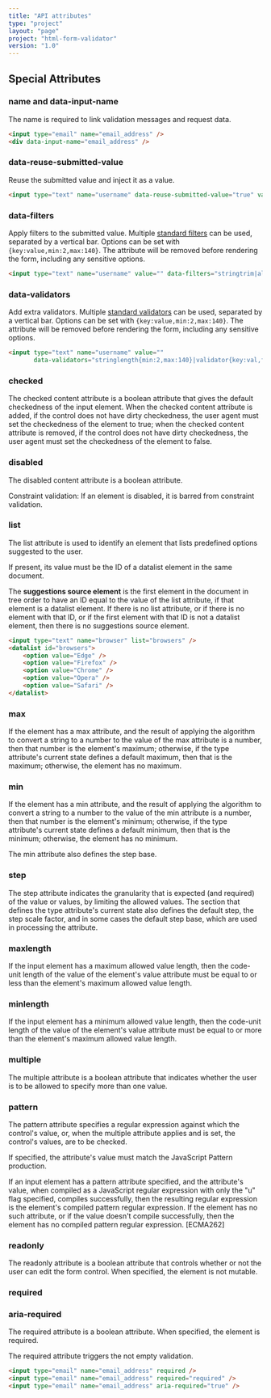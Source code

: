 ```yaml
---
title: "API attributes"
type: "project"
layout: "page"
project: "html-form-validator"
version: "1.0"
---
```


## Special Attributes

### name and data-input-name

The name is required to link validation messages and request data.

```html
<input type="email" name="email_address" />
<div data-input-name="email_address" />
```

### data-reuse-submitted-value

Reuse the submitted value and inject it as a value.

```html
<input type="text" name="username" data-reuse-submitted-value="true" value="xtreamwayz" />
```

### data-filters

Apply filters to the submitted value. Multiple
[standard filters](http://framework.zend.com/manual/current/en/modules/zend.filter.set.html)
can be used, separated by a vertical bar. Options can be set with `{key:value,min:2,max:140}`.
The attribute will be removed before rendering the form, including any sensitive options.

```html
<input type="text" name="username" value="" data-filters="stringtrim|alpha" />
```

### data-validators

Add extra validators. Multiple
[standard validators](http://framework.zend.com/manual/current/en/modules/zend.validator.set.html)
can be used, separated by a vertical bar. Options can be set with `{key:value,min:2,max:140}`.
The attribute will be removed before rendering the form, including any sensitive options.

```html
<input type="text" name="username" value=""
       data-validators="stringlength{min:2,max:140}|validator{key:val,foo:bar}|notempty" />
```

### checked

The checked content attribute is a boolean attribute that gives the default checkedness of the input element. When the
checked content attribute is added, if the control does not have dirty checkedness, the user agent must set the
checkedness of the element to true; when the checked content attribute is removed, if the control does not have dirty
checkedness, the user agent must set the checkedness of the element to false.

### disabled

The disabled content attribute is a boolean attribute.

Constraint validation: If an element is disabled, it is barred from constraint validation.

### list

The list attribute is used to identify an element that lists predefined options suggested to the user.

If present, its value must be the ID of a datalist element in the same document.

The **suggestions source element** is the first element in the document in tree order to have an ID equal to the value
of the list attribute, if that element is a datalist element. If there is no list attribute, or if there is no element
with that ID, or if the first element with that ID is not a datalist element, then there is no suggestions source
element.

```html
<input type="text" name="browser" list="browsers" />
<datalist id="browsers">
    <option value="Edge" />
    <option value="Firefox" />
    <option value="Chrome" />
    <option value="Opera" />
    <option value="Safari" />
</datalist>
```

### max

If the element has a max attribute, and the result of applying the algorithm to convert a string to a number to the
value of the max attribute is a number, then that number is the element's maximum; otherwise, if the type attribute's
current state defines a default maximum, then that is the maximum; otherwise, the element has no maximum.

### min

If the element has a min attribute, and the result of applying the algorithm to convert a string to a number to the
value of the min attribute is a number, then that number is the element's minimum; otherwise, if the type attribute's
current state defines a default minimum, then that is the minimum; otherwise, the element has no minimum.

The min attribute also defines the step base.

### step

The step attribute indicates the granularity that is expected (and required) of the value or values, by limiting the
allowed values. The section that defines the type attribute's current state also defines the default step, the step
scale factor, and in some cases the default step base, which are used in processing the attribute.

### maxlength

If the input element has a maximum allowed value length, then the code-unit length of the value of the element's
value attribute must be equal to or less than the element's maximum allowed value length.

### minlength

If the input element has a minimum allowed value length, then the code-unit length of the value of the element's
value attribute must be equal to or more than the element's maximum allowed value length.

### multiple

The multiple attribute is a boolean attribute that indicates whether the user is to be allowed to specify more than one
value.

### pattern

The pattern attribute specifies a regular expression against which the control's value, or, when the multiple attribute
applies and is set, the control's values, are to be checked.

If specified, the attribute's value must match the JavaScript Pattern production.

If an input element has a pattern attribute specified, and the attribute's value, when compiled as a JavaScript regular
expression with only the "u" flag specified, compiles successfully, then the resulting regular expression is the
element's compiled pattern regular expression. If the element has no such attribute, or if the value doesn't compile
successfully, then the element has no compiled pattern regular expression. [ECMA262]

### readonly

The readonly attribute is a boolean attribute that controls whether or not the user can edit the form control. When
specified, the element is not mutable.

### required
### aria-required

The required attribute is a boolean attribute. When specified, the element is required.

The required attribute triggers the not empty validation.

```html
<input type="email" name="email_address" required />
<input type="email" name="email_address" required="required" />
<input type="email" name="email_address" aria-required="true" />
```
